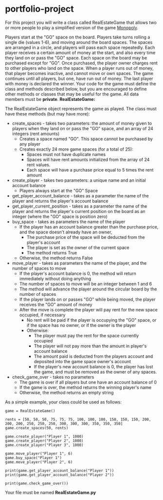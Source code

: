 # portfolio-project

For this project you will write a class called RealEstateGame that allows two or more people to play a simplified version of the game [Monopoly](<https://en.wikipedia.org/wiki/Monopoly_(game)>).

Players start at the "GO" space on the board. Players take turns rolling a single die (values 1-6), and moving around the board spaces. The spaces are arranged in a circle, and players will pass each space repeatedly. Each player receives a certain amount of money at the start, and also every time they land on or pass the "GO" space. Each space on the board may be purchased except for "GO". Once purchased, the player owner charges rent to other players who land on the space. When a player runs out of money, that player becomes inactive, and cannot move or own spaces. The game continues until all players, but one, have run out of money. The last player with money is declared the winner.
Your code for the game must define the class and methods described below, but you are encouraged to define other methods or classes that may be useful for the game. All data members must be **private**.
**RealEstateGame:**

The RealEstateGame object represents the game as played. The class must have these methods (but may have more):

- create_spaces - takes two parameters: the amount of money given to players when they land on or pass the "GO" space, and an array of 24 integers (rent amounts)
  - Creates a space named "GO". This space cannot be purchased by any player
  - Creates exactly 24 more game spaces (for a total of 25):
    - Spaces must not have duplicate names
    - Spaces will have rent amounts initialized from the array of 24 rent values.
    - Each space will have a purchase price equal to 5 times the rent amount
- create_player - takes two parameters: a unique name and an initial account balance
  - Players always start at the "GO" Space
- get_player_account_balance - takes as a parameter the name of the player and returns the player's account balance
- get_player_current_position - takes as a parameter the name of the player and returns the player's current position on the board as an integer (where the "GO" space is position zero)
- buy_space - takes as parameters the name of the player
  - If the player has an account balance greater than the purchase price, and the space doesn't already have an owner,
    - The purchase price of the space will be deducted from the player's account
    - The player is set as the owner of the current space
    - The method returns True
  - Otherwise, the method returns False
- move_player - takes as parameters the name of the player, and the number of spaces to move
  - If the player's account balance is 0, the method will return immediately without doing anything
  - The number of spaces to move will be an integer between 1 and 6
  - The method will advance the player around the circular board by the number of spaces
  - If the player lands on or passes "GO" while being moved, the player receives the "GO" amount of money
  - After the move is complete the player will pay rent for the new space occupied, if necessary
    - No rent will be paid if the player is occupying the "GO" space, or if the space has no owner, or if the owner is the player
    - Otherwise:
      - The player must pay the rent for the space currently occupied
      - The player will not pay more than the amount in player's account balance
      - The amount paid is deducted from the players account and deposited into the game space owner's account
      - If the player's new account balance is 0, the player has lost the game, and must be removed as the owner of any spaces.
- check_game_over - takes no parameters
  - The game is over if all players but one have an account balance of 0
  - If the game is over, the method returns the winning player's name
  - Otherwise, the method returns an empty string

As a simple example, your class could be used as follows:

```
game = RealEstateGame()

rents = [50, 50, 50, 75, 75, 75, 100, 100, 100, 150, 150, 150, 200, 200, 200, 250, 250, 250, 300, 300, 300, 350, 350, 350]
game.create_spaces(50, rents)

game.create_player("Player 1", 1000)
game.create_player("Player 2", 1000)
game.create_player("Player 3", 1000)

game.move_player("Player 1", 6)
game.buy_space("Player 1")
game.move_player("Player 2", 6)

print(game.get_player_account_balance("Player 1"))
print(game.get_player_account_balance("Player 2"))

print(game.check_game_over())
```

Your file must be named **RealEstateGame.py**
